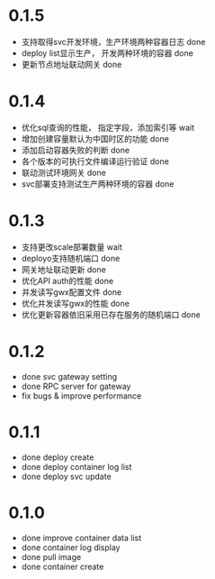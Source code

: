 

# 0.1.5
* 支持取得svc开发环境，生产环境两种容器日志     done 
* deploy list显示生产， 开发两种环境的容器    done 
* 更新节点地址联动网关                      done 


# 0.1.4
* 优化sql查询的性能， 指定字段，添加索引等   wait
* 增加创建容量默认为中国时区的功能          done
* 添加启动容器失败的判断                  done
* 各个版本的可执行文件编译运行验证          done 
* 联动测试环境网关                       done 
* svc部署支持测试生产两种环境的容器         done 



# 0.1.3

* 支持更改scale部署数量  wait 
* deployo支持随机端口   done 
* 网关地址联动更新       done 
* 优化API auth的性能    done 
* 并发读写gwx配置文件    done
* 优化并发读写gwx的性能  done
* 优化更新容器依旧采用已存在服务的随机端口  done 

# 0.1.2

* done svc gateway setting
* done RPC server for gateway
* fix bugs & improve performance


# 0.1.1

* done deploy create
* done deploy container log list
* done deploy svc update


# 0.1.0

* done improve container data list
* done container log display
* done pull image
* done container create


